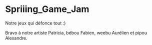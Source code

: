 # Spriiing_Game_Jam

Notre jeux qui défonce tout :)

Bravo à notre artiste Patricia, bébou Fabien, weebu Aurélien et pipou Alexandre. 

